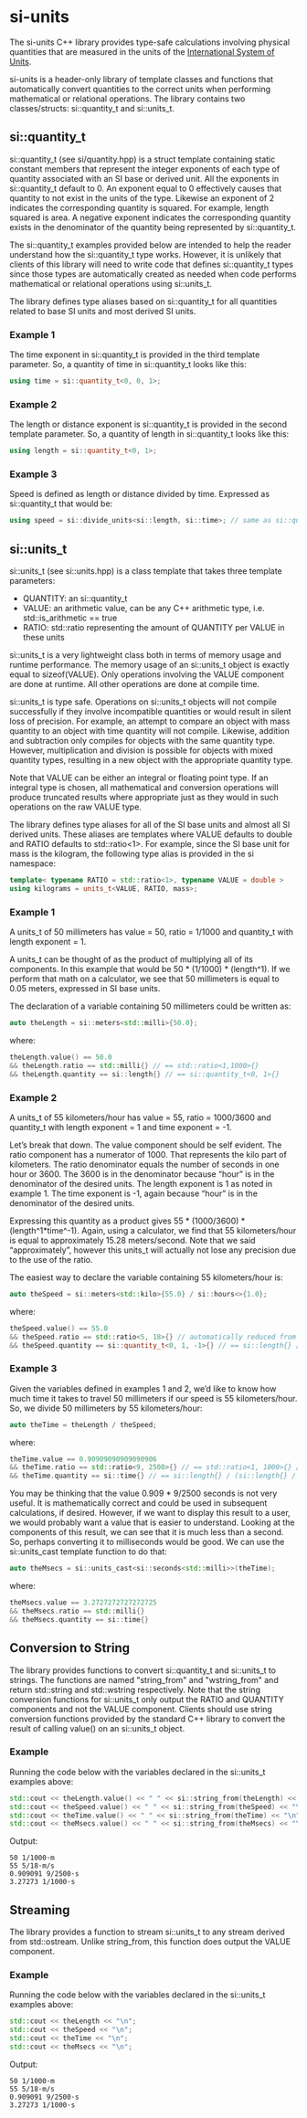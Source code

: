 # si-units

The si-units C++ library provides type-safe calculations involving physical quantities that are measured in the units of the [International System of Units](https://en.wikipedia.org/wiki/International_System_of_Units).

si-units is a header-only library of template classes and functions that automatically convert quantities to the correct units when performing mathematical or relational operations. The library contains two classes/structs: si::quantity_t and si::units_t.

## si::quantity_t

si::quantity_t (see si/quantity.hpp) is a struct template containing static constant members that represent the integer exponents of each type of quantity associated with an SI base or derived unit. All the exponents in si::quantity_t default to 0. An exponent equal to 0 effectively causes that quantity to not exist in the units of the type. Likewise an exponent of 2 indicates the corresponding quantity is squared. For example, length squared is area. A negative exponent indicates the corresponding quantity exists in the denominator of the quantity being represented by si::quantity_t.

The si::quantity_t examples provided below are intended to help the reader understand how the si::quantity_t type works. However, it is unlikely that clients of this library will need to write code that defines si::quantity_t types since those types are automatically created as needed when code performs mathematical or relational operations using si::units_t.

The library defines type aliases based on si::quantity_t for all quantities related to base SI units and most derived SI units.

### Example 1

The time exponent in si::quantity_t is provided in the third template parameter. So, a quantity of time in si::quantity_t looks like this:

```c++
using time = si::quantity_t<0, 0, 1>;
```

### Example 2

The length or distance exponent is si::quantity_t is provided in the second template parameter. So, a quantity of length in si::quantity_t looks like this:

```c++
using length = si::quantity_t<0, 1>;
```

### Example 3

Speed is defined as length or distance divided by time. Expressed as si::quantity_t that would be:

```c++
using speed = si::divide_units<si::length, si::time>; // same as si::quantity_t<0, 1, -1>
```

## si::units_t

si::units_t (see si::units.hpp) is a class template that takes three template parameters:

* QUANTITY: an si::quantity_t
* VALUE: an arithmetic value, can be any C++ arithmetic type, i.e. std::is_arithmetic<VALUE> == true
* RATIO: std::ratio representing the amount of QUANTITY per VALUE in these units

si::units_t is a very lightweight class both in terms of memory usage and runtime performance. The memory usage of an si::units_t object is exactly equal to sizeof(VALUE). Only operations involving the VALUE component are done at runtime. All other operations are done at compile time.

si::units_t is type safe. Operations on si::units_t objects will not compile successfully if they involve incompatible quantities or would result in silent loss of precision. For example, an attempt to compare an object with mass quantity to an object with time quantity will not compile. Likewise, addition and subtraction only compiles for objects with the same quantity type. However, multiplication and division is possible for objects with mixed quantity types, resulting in a new object with the appropriate quantity type.

Note that VALUE can be either an integral or floating point type. If an integral type is chosen, all mathematical and conversion operations will produce truncated results where appropriate just as they would in such operations on the raw VALUE type.

The library defines type aliases for all of the SI base units and almost all SI derived units. These aliases are templates where VALUE defaults to double and RATIO defaults to std::ratio<1>. For example, since the SI base unit for mass is the kilogram, the following type alias is provided in the si namespace:

```c++
template< typename RATIO = std::ratio<1>, typename VALUE = double >
using kilograms = units_t<VALUE, RATIO, mass>;
```

### Example 1

A units_t of 50 millimeters has value = 50, ratio = 1/1000 and quantity_t with length exponent = 1.

A units_t can be thought of as the product of multiplying all of its components. In this example that would be 50 * (1/1000) * (length^1). If we perform that math on a calculator, we see that 50 millimeters is equal to 0.05 meters, expressed in SI base units.

The declaration of a variable containing 50 millimeters could be written as:

```c++
auto theLength = si::meters<std::milli>{50.0};
```

where:

```c++
theLength.value() == 50.0 
&& theLength.ratio == std::milli{} // == std::ratio<1,1000>{}
&& theLength.quantity == si::length{} // == si::quantity_t<0, 1>{}
```

### Example 2

A units_t of 55 kilometers/hour has value = 55, ratio = 1000/3600 and quantity_t with length exponent = 1 and time exponent = -1.

Let’s break that down. The value component should be self evident. The ratio component has a numerator of 1000. That represents the kilo part of kilometers. The ratio denominator equals the number of seconds in one hour or 3600. The 3600 is in the denominator because “hour” is in the denominator of the desired units. The length exponent is 1 as noted in example 1. The time exponent is -1, again because “hour” is in the denominator of the desired units.

Expressing this quantity as a product gives 55 * (1000/3600) * (length^1*time^-1). Again, using a calculator, we find that 55 kilometers/hour is equal to approximately 15.28 meters/second. Note that we said “approximately”, however this units_t will actually not lose any precision due to the use of the ratio.

The easiest way to declare the variable containing 55 kilometers/hour is:

```c++
auto theSpeed = si::meters<std::kilo>{55.0} / si::hours<>{1.0};
```

where:

```c++
theSpeed.value() == 55.0
&& theSpeed.ratio == std::ratio<5, 18>{} // automatically reduced from std::ratio<1000, 3600>{}
&& theSpeed.quantity == si::quantity_t<0, 1, -1>{} // == si::length{} / si::time{}
```

### Example 3

Given the variables defined in examples 1 and 2, we’d like to know how much time it takes to travel 50 millimeters if our speed is 55 kilometers/hour. So, we divide 50 millimeters by 55 kilometers/hour:

```c++
auto theTime = theLength / theSpeed;
```

where:

```c++
theTime.value == 0.90909090909090906
&& theTime.ratio == std::ratio<9, 2500>{} // == std::ratio<1, 1000>{} / std::ratio<5, 18>{}
&& theTime.quantity == si::time{} // == si::length{} / (si::length{} / si::time{})
```

You may be thinking that the value 0.909 * 9/2500 seconds is not very useful. It is mathematically correct and could be used in subsequent calculations, if desired. However, if we want to display this result to a user, we would probably want a value that is easier to understand. Looking at the components of this result, we can see that it is much less than a second. So, perhaps converting it to milliseconds would be good. We can use the si::units_cast template function to do that:

```c++
auto theMsecs = si::units_cast<si::seconds<std::milli>>(theTime);
```

where:

```c++
theMsecs.value == 3.2727272727272725
&& theMsecs.ratio == std::milli{}
&& theMsecs.quantity == si::time{}
```
## Conversion to String

The library provides functions to convert si::quantity_t and si::units_t to strings. The functions are named "string_from" and "wstring_from" and return std::string and std::wstring respectively. Note that the string conversion functions for si::units_t only output the RATIO and QUANTITY components and not the VALUE component. Clients should use string conversion functions provided by the standard C++ library to convert the result of calling value() on an si::units_t object.

### Example

Running the code below with the variables declared in the si::units_t examples above:

```c++
std::cout << theLength.value() << " " << si::string_from(theLength) << "\n";
std::cout << theSpeed.value() << " " << si::string_from(theSpeed) << "\n";
std::cout << theTime.value() << " " << si::string_from(theTime) << "\n";
std::cout << theMsecs.value() << " " << si::string_from(theMsecs) << "\n";
```
Output:

```
50 1/1000·m
55 5/18·m/s
0.909091 9/2500·s
3.27273 1/1000·s
```

## Streaming

The library provides a function to stream si::units_t to any stream derived from std::ostream. Unlike string_from, this function does output the VALUE component.

### Example

Running the code below with the variables declared in the si::units_t examples above:

```c++
std::cout << theLength << "\n";
std::cout << theSpeed << "\n";
std::cout << theTime << "\n";
std::cout << theMsecs << "\n";
```
Output:

```
50 1/1000·m
55 5/18·m/s
0.909091 9/2500·s
3.27273 1/1000·s
```
